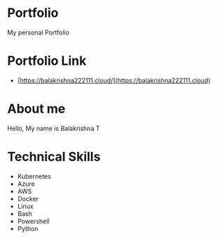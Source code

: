 # Portfolio
My personal Portfolio 
# Portfolio Link
  - [https://balakrishna222111.cloud/](https://balakrishna222111.cloud)
# About me
Hello, My name is Balakrishna T
#  Technical Skills
  - Kubernetes
  - Azure
  - AWS
  - Docker
  - Linux
  - Bash
  - Powershell
  - Python
